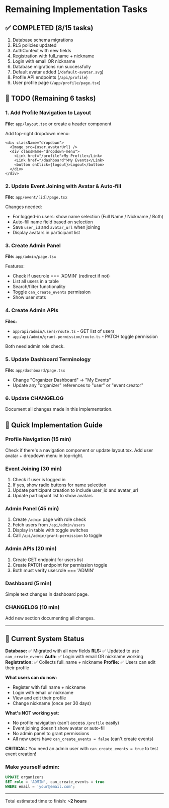 # Remaining Implementation Tasks

## ✅ COMPLETED (8/15 tasks)

1. Database schema migrations
2. RLS policies updated
3. AuthContext with new fields
4. Registration with full_name + nickname
5. Login with email OR nickname
6. Database migrations run successfully
7. Default avatar added (`/default-avatar.svg`)
8. Profile API endpoints (`/api/profile`)
9. User profile page (`/app/profile/page.tsx`)

## 🚧 TODO (Remaining 6 tasks)

### 1. Add Profile Navigation to Layout
**File:** `app/layout.tsx` or create a header component

Add top-right dropdown menu:
```tsx
<div className="dropdown">
  <Image src={user.avatarUrl} />
  <div className="dropdown-menu">
    <Link href="/profile">My Profile</Link>
    <Link href="/dashboard">My Events</Link>
    <button onClick={logout}>Logout</button>
  </div>
</div>
```

### 2. Update Event Joining with Avatar & Auto-fill
**File:** `app/event/[id]/page.tsx`

Changes needed:
- For logged-in users: show name selection (Full Name / Nickname / Both)
- Auto-fill name field based on selection
- Save `user_id` and `avatar_url` when joining
- Display avatars in participant list

### 3. Create Admin Panel
**File:** `app/admin/page.tsx`

Features:
- Check if user.role === 'ADMIN' (redirect if not)
- List all users in a table
- Search/filter functionality
- Toggle `can_create_events` permission
- Show user stats

### 4. Create Admin APIs
**Files:**
- `app/api/admin/users/route.ts` - GET list of users
- `app/api/admin/grant-permission/route.ts` - PATCH toggle permission

Both need admin role check.

### 5. Update Dashboard Terminology
**File:** `app/dashboard/page.tsx`

- Change "Organizer Dashboard" → "My Events"
- Update any "organizer" references to "user" or "event creator"

### 6. Update CHANGELOG
Document all changes made in this implementation.

## 📝 Quick Implementation Guide

### Profile Navigation (15 min)
Check if there's a navigation component or update layout.tsx.
Add user avatar + dropdown menu in top-right.

### Event Joining (30 min)
1. Check if user is logged in
2. If yes, show radio buttons for name selection
3. Update participant creation to include user_id and avatar_url
4. Update participant list to show avatars

### Admin Panel (45 min)
1. Create `/admin` page with role check
2. Fetch users from `/api/admin/users`
3. Display in table with toggle switches
4. Call `/api/admin/grant-permission` to toggle

### Admin APIs (20 min)
1. Create GET endpoint for users list
2. Create PATCH endpoint for permission toggle
3. Both must verify user.role === 'ADMIN'

### Dashboard (5 min)
Simple text changes in dashboard page.

### CHANGELOG (10 min)
Add new section documenting all changes.

---

## 🔑 Current System Status

**Database:** ✅ Migrated with all new fields
**RLS:** ✅ Updated to use `can_create_events`
**Auth:** ✅ Login with email OR nickname working
**Registration:** ✅ Collects full_name + nickname
**Profile:** ✅ Users can edit their profile

**What users can do now:**
- Register with full name + nickname
- Login with email or nickname
- View and edit their profile
- Change nickname (once per 30 days)

**What's NOT working yet:**
- No profile navigation (can't access `/profile` easily)
- Event joining doesn't show avatar or auto-fill
- No admin panel to grant permissions
- All new users have `can_create_events = false` (can't create events)

**CRITICAL:** You need an admin user with `can_create_events = true` to test event creation!

### Make yourself admin:
```sql
UPDATE organizers
SET role = 'ADMIN', can_create_events = true
WHERE email = 'your@email.com';
```

---

Total estimated time to finish: **~2 hours**
